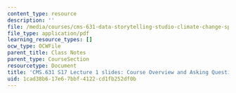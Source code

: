 ```yaml
---
content_type: resource
description: ''
file: /media/courses/cms-631-data-storytelling-studio-climate-change-spring-2017/1cad38b617e67bbf4122cd1fb252df0b_MITCMS_631S17_lec1_intro.pdf
file_type: application/pdf
learning_resource_types: []
ocw_type: OCWFile
parent_title: Class Notes
parent_type: CourseSection
resourcetype: Document
title: 'CMS.631 S17 Lecture 1 slides: Course Overview and Asking Questions'
uid: 1cad38b6-17e6-7bbf-4122-cd1fb252df0b
---
```

